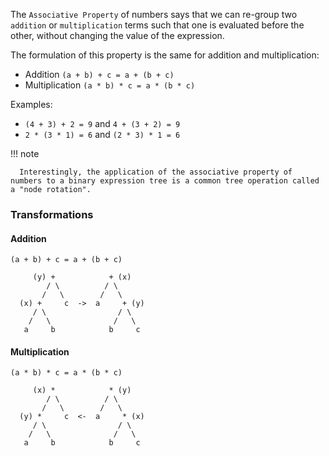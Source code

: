 The `Associative Property` of numbers says that we can re-group two `addition` or `multiplication` terms such that one is evaluated before the other, without changing the value of the expression.

The formulation of this property is the same for addition and multiplication:

- Addition `(a + b) + c = a + (b + c)`
- Multiplication `(a * b) * c = a * (b * c)`

Examples:

- `(4 + 3) + 2 = 9` and `4 + (3 + 2) = 9`
- `2 * (3 * 1) = 6` and `(2 * 3) * 1 = 6`

!!! note

      Interestingly, the application of the associative property of numbers to a binary expression tree is a common tree operation called a "node rotation".

### Transformations

#### Addition

```
(a + b) + c = a + (b + c)

     (y) +            + (x)
        / \          / \
       /   \        /   \
  (x) +     c  ->  a     + (y)
     / \                / \
    /   \              /   \
   a     b            b     c
```

#### Multiplication

```
(a * b) * c = a * (b * c)

     (x) *            * (y)
        / \          / \
       /   \        /   \
  (y) *     c  <-  a     * (x)
     / \                / \
    /   \              /   \
   a     b            b     c
```
